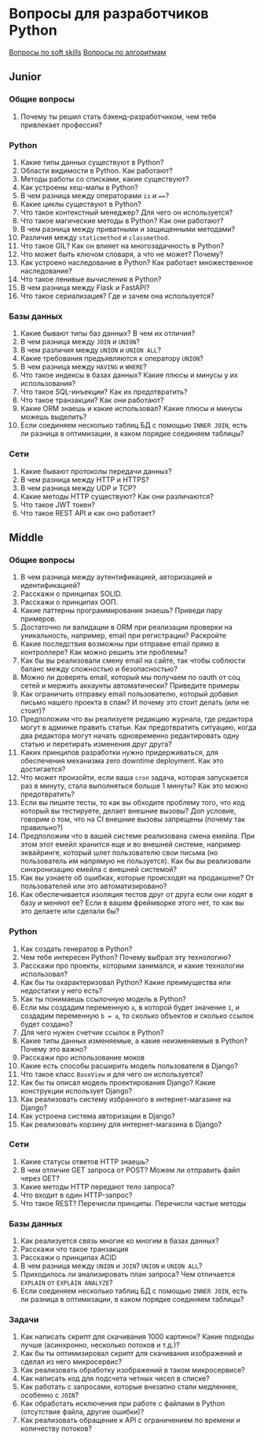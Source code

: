 # Вопросы для разработчиков Python

[Вопросы по soft skills](/questions/softskills.md)
[Вопросы по алгоритмам](/questions/algorithms.md)

## Junior

### Общие вопросы

1. Почему ты решил стать бэкенд-разработчиком, чем тебя привлекает профессия?

### Python

1. Какие типы данных существуют в Python?
1. Области видимости в Python. Как работают?
1. Методы работы со списками, какие существуют?
1. Как устроены хеш-мапы в Python?
1. В чем разница между операторами `is` и `==`?
1. Какие циклы существуют в Python?
1. Что такое контекстный менеджер? Для чего он используется?
1. Что такое магические методы в Python? Как они работают?
1. В чем разница между приватными и защищенными методами?
1. Различия между `staticmethod` и `classmethod`.
1. Что такое GIL? Как он влияет на многозадачность в Python?
1. Что может быть ключом словаря, а что не может? Почему?
1. Как устроено наследование в Python? Как работает множественное наследование?
1. Что такое ленивые вычисления в Python?
1. В чем разница между Flask и FastAPI?
1. Что такое сериализация? Где и зачем она используется?

### Базы данных

1. Какие бывают типы баз данных? В чем их отличия?
1. В чем разница между `JOIN` и `UNION`?
1. В чем различия между `UNION` и `UNION ALL`?
1. Какие требования предъявляются к оператору `UNION`?
1. В чем разница между `HAVING` и `WHERE`?
1. Что такое индексы в базах данных? Какие плюсы и минусы у их использования?
1. Что такое SQL-инъекции? Как их предотвратить?
1. Что такое транзакции? Как они работают?
1. Какие ORM знаешь и какие использовал? Какие плюсы и минусы можешь выделить?
1. Если соединяем несколько таблиц БД с помощью `INNER JOIN`, есть ли разница в оптимизации, в каком порядке соединяем таблицы?

### Сети

1. Какие бывают протоколы передачи данных?
1. В чем разница между HTTP и HTTPS?
1. В чем разница между UDP и TCP?
1. Какие методы HTTP существуют? Как они различаются?
1. Что такое JWT токен?
1. Что такое REST API и как оно работает?

## Middle

### Общие вопросы

1. В чем разница между аутентификацией, авторизацией и идентификацией?
1. Расскажи о принципах SOLID.
1. Расскажи о принципах ООП.
1. Какие паттерны программирования знаешь? Приведи пару примеров.
1. Достаточно ли валидации в ORM при реализации проверки на уникальность, например, email при регистрации? Раскройте
1. Какие последствия возможны при отправке email прямо в контроллере? Как можно решить эти проблемы?
1. Как бы вы реализовали смену email на сайте, так чтобы соблюсти баланс между сложностью и безопасностью?
1. Можно ли доверять email, который мы получаем по oauth от соц сетей и мержить аккаунты автоматически? Приведите примеры
1. Как ограничить отправку email пользователю, который добавил письмо нашего проекта в спам? И почему это стоит делать (или не стоит)?
1. Предположим что вы реализуете редакцию журнала, где редактора могут в админке править статьи. Как предотвратить ситуацию, когда два редактора могут начать одновременно редактировать одну статью и перетирать изменения друг друга?
1. Каких принципов разработки нужно придерживаться, для обеспечения механизма zero downtime deployment. Как это достигается?
1. Что может произойти, если ваша `cron` задача, которая запускается раз в минуту, стала выполняться больше 1 минуты? Как это можно предотвратить?
1. Если вы пишите тесты, то как вы обходите проблему того, что код который вы тестируете, делает внешние вызовы? Доп условие, говорим о том, что на CI внешние вызовы запрещены (почему так правильно?)
1. Предположим что в вашей системе реализована смена емейла. При этом этот емейл хранится еще и во внешней системе, например эквайринге, который шлет пользователю свои письма (но пользователь им напрямую не пользуется). Как бы вы реализовали синхронизацию емейла с внешней системой?
1. Как вы узнаете об ошибках, которые происходят на продакшене? От пользователей или это автоматизировано?
1. Как обеспечивается изоляция тестов друг от друга если они ходят в базу и меняют ее? Если в вашем фреймворке этого нет, то как вы это делаете или сделали бы?

### Python

1. Как создать генератор в Python?
1. Чем тебе интересен Python? Почему выбрал эту технологию?
1. Расскажи про проекты, которыми занимался, и какие технологии использовал?
1. Как бы ты охарактеризовал Python? Какие преимущества или недостатки у него есть?
1. Как ты понимаешь ссылочную модель в Python?
1. Если мы создадим переменную `a`, в которой будет значение `1`, и создадим переменную `b = a`, то сколько объектов и сколько ссылок будет создано?
1. Для чего нужен счетчик ссылок в Python?
1. Какие типы данных изменяемые, а какие неизменяемые в Python? Почему это важно?
1. Расскажи про использование моков
1. Какие есть способы расширить модель пользователя в Django?
1. Что такое класс `BaseView` и для чего он используется?
1. Как бы ты описал модель проектирования Django? Какие конструкции использует Django?
1. Как реализовать систему избранного в интернет-магазине на Django?
1. Как устроена система авторизации в Django?
1. Как реализовать корзину для интернет-магазина в Django?

### Сети

1. Какие статусы ответов HTTP знаешь?
1. В чем отличие GET запроса от POST? Можем ли отправить файл через GET?
1. Какие методы HTTP передают тело запроса?
1. Что входит в один HTTP-запрос?
1. Что такое REST? Перечисли принципы. Перечисли частые методы

### Базы данных

1. Как реализуется связь многие ко многим в базах данных?
1. Расскажи что такое транзакция
1. Расскажи о принципах ACID
1. В чем разница между `UNION` и `JOIN`? `UNION` и `UNION ALL`?
1. Приходилось ли анализировать план запроса? Чем отличается `EXPLAIN` от `EXPLAIN ANALYZE`?
1. Если соединяем несколько таблиц БД с помощью `INNER JOIN`, есть ли разница в оптимизации, в каком порядке соединяем таблицы?


### Задачи

1. Как написать скрипт для скачивания 1000 картинок? Какие подходы лучше (асинхронно, несколько потоков и т.д.)?
1. Как бы ты оптимизировал скрипт для скачивания изображений и сделал из него микросервис?
1. Как реализовать обработку изображений в таком микросервисе?
1. Как написать код для подсчета четных чисел в списке?
1. Как работать с запросами, которые внезапно стали медленнее, особенно с `JOIN`?
1. Как обработать исключения при работе с файлами в Python (отсутствие файла, другие ошибки)?
1. Как реализовать обращение к API с ограничением по времени и количеству потоков?
